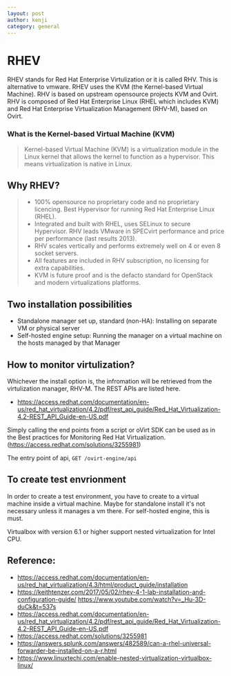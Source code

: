 ```yaml
---
layout: post
author: kenji
category: general
---
```

# RHEV
RHEV stands for Red Hat Enterprise Virtulization or it is called RHV. This is alternative to vmware. RHEV uses the KVM (the Kernel-based Virtual Machine). RHV is based on upstream opensource projects KVM and Ovirt. RHV is composed of Red Hat Enterprise Linux (RHEL which includes KVM) and Red Hat Enterprise Virtualization Management (RHV-M), based on Ovirt.


### What is the Kernel-based Virtual Machine (KVM)

>Kernel-based Virtual Machine (KVM) is a virtualization module in the Linux kernel that allows the kernel to function as a hypervisor.
This means virtualization is native in Linux.

## Why RHEV?
> * 100% opensource no proprietary code and no proprietary licencing.
Best Hypervisor for running Red Hat Enterprise Linux (RHEL).
> * Integrated and built with RHEL, uses SELinux to secure Hypervisor.
RHV leads VMware in SPECvirt performance and price per performance (last results 2013).
> * RHV scales vertically and performs extremely well on 4 or even 8 socket servers.
> * All features are included in RHV subscription, no licensing for extra capabilities.
> * KVM is future proof and is the defacto standard for OpenStack and modern virtualizations platforms.


## Two installation possibilities
* Standalone manager set up, standard (non-HA): Installing on separate VM or physical server
* Self-hosted engine setup: Running the manager on a virtual machine on the hosts managed by that Manager

## How to monitor virtulization?
Whichever the install option is, the infromation will be retrieved from the virtulization manager, RHV-M. The REST APIs are listed here.

* https://access.redhat.com/documentation/en-us/red_hat_virtualization/4.2/pdf/rest_api_guide/Red_Hat_Virtualization-4.2-REST_API_Guide-en-US.pdf

Simply calling the end points from a script or oVirt SDK can be used as in the Best practices for Monitoring Red Hat Virtualization. (https://access.redhat.com/solutions/3255981)

The entry point of api, `GET /ovirt-engine/api`

## To create test envrionment
In order to create a test environment, you have to create to a virtual machine inside a virtual machine. Maybe for standalone install it's not necessary unless it manages a vm there. For self-hosted engine, this is must.

Virtualbox with version 6.1 or higher support nested virtualization for Intel CPU.


## Reference:
* https://access.redhat.com/documentation/en-us/red_hat_virtualization/4.3/html/product_guide/installation
* https://keithtenzer.com/2017/05/02/rhev-4-1-lab-installation-and-configuration-guide/
https://www.youtube.com/watch?v=_Hu-3D-duCk&t=537s
* https://access.redhat.com/documentation/en-us/red_hat_virtualization/4.2/pdf/rest_api_guide/Red_Hat_Virtualization-4.2-REST_API_Guide-en-US.pdf
* https://access.redhat.com/solutions/3255981
* https://answers.splunk.com/answers/482589/can-a-rhel-universal-forwarder-be-installed-on-a-r.html
* https://www.linuxtechi.com/enable-nested-virtualization-virtualbox-linux/

